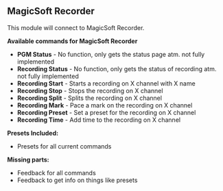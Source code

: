 ## MagicSoft Recorder

This module will connect to MagicSoft Recorder.

**Available commands for MagicSoft Recorder**
* **PGM Status** - No function, only gets the status page atm. not fully implemented
* **Recording Status** - No function, only gets the status of recording atm. not fully implemented
* **Recording Start** - Starts a recording on X channel with X name
* **Recording Stop** - Stops the recording on X channel
* **Recording Split** - Splits the recording on X channel
* **Recording Mark** - Pace a mark on the recording on X channel
* **Recording Preset** - Set a preset for the recording on X channel
* **Recording Time** - Add time to the recording on X channel

**Presets Included:**
* Presets for all current commands

**Missing parts:**
* Feedback for all commands
* Feedback to get info on things like presets